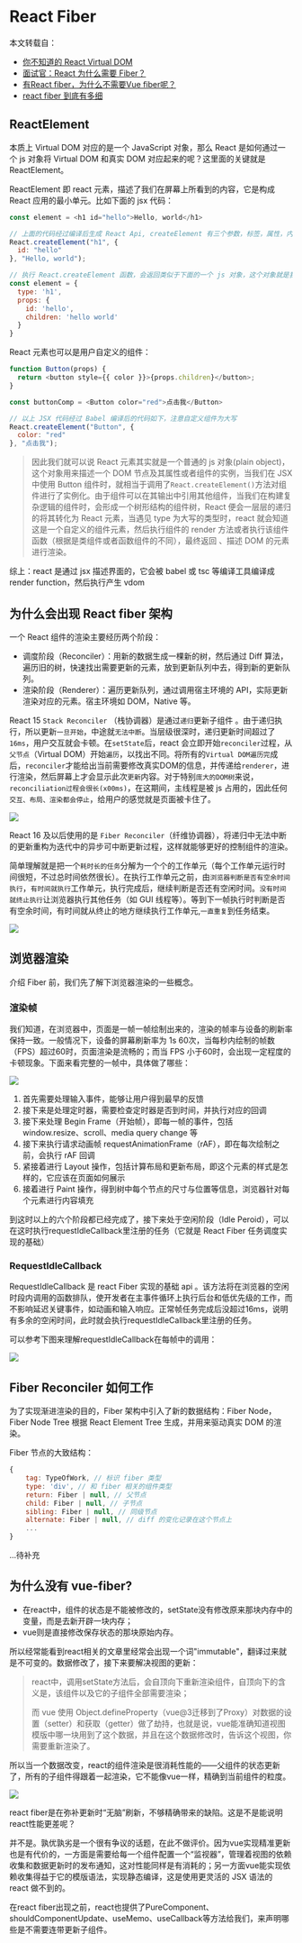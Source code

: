 # React Fiber

本文转载自：

* [你不知道的 React Virtual DOM](https://juejin.cn/post/6985058301184737287)
* [面试官：React 为什么需要 Fiber？](https://juejin.cn/post/7081606403785228325)
* [有React fiber，为什么不需要Vue fiber呢？](https://www.51cto.com/article/704554.html)
* [react fiber 到底有多细](https://developers.weixin.qq.com/community/develop/article/doc/0000ee55268a387e202cc210c50013)

## ReactElement

本质上 Virtual DOM 对应的是一个 JavaScript 对象，那么 React 是如何通过一个 js 对象将 Virtual DOM 和真实 DOM 对应起来的呢？这里面的关键就是 ReactElement。

ReactElement 即 react 元素，描述了我们在屏幕上所看到的内容，它是构成 React 应用的最小单元。比如下面的 jsx 代码：

```js
const element = <h1 id="hello">Hello, world</h1>

// 上面的代码经过编译后生成 React Api, createElement 有三个参数，标签，属性，内容
React.createElement("h1", {
  id: "hello"
}, "Hello, world");

// 执行 React.createElement 函数，会返回类似于下面的一个 js 对象，这个对象就是我们所说的 React 元素：
const element = {
  type: 'h1',
  props: {
    id: 'hello',
    children: 'hello world'
  }
}
```

React 元素也可以是用户自定义的组件：

```js
function Button(props) {
  return <button style={{ color }}>{props.children}</button>;
}

const buttonComp = <Button color="red">点击我</Button>

// 以上 JSX 代码经过 Babel 编译后的代码如下，注意自定义组件为大写
React.createElement("Button", {
  color: "red"
}, "点击我");
```

> 因此我们就可以说 React 元素其实就是一个普通的 js 对象(plain object)，这个对象用来描述一个 DOM 节点及其属性或者组件的实例，当我们在 JSX 中使用 Button 组件时，就相当于调用了`React.createElement()`方法对组件进行了实例化。由于组件可以在其输出中引用其他组件，当我们在构建复杂逻辑的组件时，会形成一个树形结构的组件树，React 便会一层层的递归的将其转化为 React 元素，当遇见 type 为大写的类型时，react 就会知道这是一个自定义的组件元素，然后执行组件的 render 方法或者执行该组件函数（根据是类组件或者函数组件的不同），最终返回 、描述 DOM 的元素进行渲染。

综上：react 是通过 jsx 描述界面的，它会被 babel 或 tsc 等编译工具编译成 render function，然后执行产生 vdom

## 为什么会出现 React fiber 架构

一个 React 组件的渲染主要经历两个阶段：

- 调度阶段（Reconciler）：用新的数据生成一棵新的树，然后通过 Diff 算法，遍历旧的树，快速找出需要更新的元素，放到更新队列中去，得到新的更新队列。
- 渲染阶段（Renderer）：遍历更新队列，通过调用宿主环境的 API，实际更新渲染对应的元素。宿主环境如 DOM，Native 等。

React 15 `Stack Reconciler` （栈协调器）是通过`递归`更新子组件 。由于递归执行，所以更新`一旦开始`，中途就`无法中断`。当层级很深时，递归更新时间超过了 `16ms`，用户交互就会卡顿。在`setState`后，react 会立即开始`reconciler`过程，从`父节点`（Virtual DOM）开始`遍历`，以找出不同。将所有的`Virtual DOM遍历完`成后，`reconciler`才能给出当前需要修改真实DOM的信息，并传递给`renderer`，进行渲染，然后屏幕上才会显示此次`更新`内容。对于特别`庞大的DOM树`来说，`reconciliation过程会很长(x00ms)`，在这期间，主线程是被 js 占用的，因此任何`交互、布局、渲染都会停止`，给用户的感觉就是页面被卡住了。

![](./imgs/stack.png)

React 16 及以后使用的是 `Fiber Reconciler`（纤维协调器），将递归中无法中断的更新重构为迭代中的异步可中断更新过程，这样就能够更好的控制组件的渲染。

简单理解就是把一个`耗时长的任务`分解为一个个的工作单元（每个工作单元运行时间很短，不过总时间依然很长）。在执行工作单元之前，由`浏览器判断是否有空余时间执行`，`有时间就执行`工作单元，执行完成后，继续判断是否还有空闲时间。`没有时间就终止执行`让浏览器执行其他任务（如 GUI 线程等）。等到下一帧执行时判断是否有空余时间，有时间就从终止的地方继续执行工作单元,`一直重复`到任务结束。

![](./imgs/fiber.png)

## 浏览器渲染

介绍 Fiber 前，我们先了解下浏览器渲染的一些概念。

### 渲染帧

我们知道，在浏览器中，页面是一帧一帧绘制出来的，渲染的帧率与设备的刷新率保持一致。一般情况下，设备的屏幕刷新率为 1s 60次，当每秒内绘制的帧数（FPS）超过60时，页面渲染是流畅的；而当 FPS 小于60时，会出现一定程度的卡顿现象。下面来看完整的一帧中，具体做了哪些：

![](./imgs/frame.png)

1. 首先需要处理输入事件，能够让用户得到最早的反馈
2. 接下来是处理定时器，需要检查定时器是否到时间，并执行对应的回调
3. 接下来处理 Begin Frame（开始帧），即每一帧的事件，包括 window.resize、scroll、media query change 等
4. 接下来执行请求动画帧 requestAnimationFrame（rAF），即在每次绘制之前，会执行 rAF 回调
5. 紧接着进行 Layout 操作，包括计算布局和更新布局，即这个元素的样式是怎样的，它应该在页面如何展示
6. 接着进行 Paint 操作，得到树中每个节点的尺寸与位置等信息，浏览器针对每个元素进行内容填充

到这时以上的六个阶段都已经完成了，接下来处于空闲阶段（Idle Peroid），可以在这时执行requestIdleCallback里注册的任务（它就是 React Fiber 任务调度实现的基础）

### RequestIdleCallback

RequestIdleCallback 是 react Fiber 实现的基础 api 。该方法将在浏览器的空闲时段内调用的函数排队，使开发者在主事件循环上执行后台和低优先级的工作，而不影响延迟关键事件，如动画和输入响应。正常帧任务完成后没超过16ms，说明有多余的空闲时间，此时就会执行requestIdleCallback里注册的任务。

可以参考下图来理解requestIdleCallback在每帧中的调用：

![](./imgs/api.png)

## Fiber Reconciler 如何工作

为了实现渐进渲染的目的，Fiber 架构中引入了新的数据结构：Fiber Node，Fiber Node Tree 根据 React Element Tree 生成，并用来驱动真实 DOM 的渲染。

Fiber 节点的大致结构：

```js
{
    tag: TypeOfWork, // 标识 fiber 类型
    type: 'div', // 和 fiber 相关的组件类型
    return: Fiber | null, // 父节点
    child: Fiber | null, // 子节点
    sibling: Fiber | null, // 同级节点
    alternate: Fiber | null, // diff 的变化记录在这个节点上
    ...
}
```

...待补充

## 为什么没有 vue-fiber?

* 在react中，组件的状态是不能被修改的，setState没有修改原来那块内存中的变量，而是去新开辟一块内存；
* vue则是直接修改保存状态的那块原始内存。

所以经常能看到react相关的文章里经常会出现一个词"immutable"，翻译过来就是不可变的。数据修改了，接下来要解决视图的更新：

> react中，调用setState方法后，会自顶向下重新渲染组件，自顶向下的含义是，该组件以及它的子组件全部需要渲染；
>
> 而 vue 使用 Object.defineProperty（vue@3迁移到了Proxy）对数据的设置（setter）和获取（getter）做了劫持，也就是说，vue能准确知道视图模版中哪一块用到了这个数据，并且在这个数据修改时，告诉这个视图，你需要重新渲染了。

所以当一个数据改变，react的组件渲染是很消耗性能的——父组件的状态更新了，所有的子组件得跟着一起渲染，它不能像vue一样，精确到当前组件的粒度。

![](./imgs/vue-vs-react.jpg)

react fiber是在弥补更新时“无脑”刷新，不够精确带来的缺陷。这是不是能说明react性能更差呢？

并不是。孰优孰劣是一个很有争议的话题，在此不做评价。因为vue实现精准更新也是有代价的，一方面是需要给每一个组件配置一个“监视器”，管理着视图的依赖收集和数据更新时的发布通知，这对性能同样是有消耗的；另一方面vue能实现依赖收集得益于它的模版语法，实现静态编译，这是使用更灵活的 JSX 语法的 react 做不到的。

在react fiber出现之前，react也提供了PureComponent、shouldComponentUpdate、useMemo、useCallback等方法给我们，来声明哪些是不需要连带更新子组件。